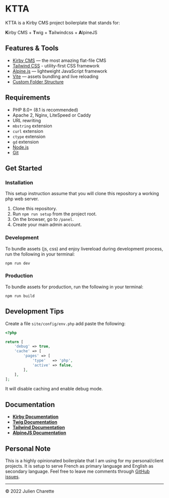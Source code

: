 # KTTA

KTTA is a Kirby CMS project boilerplate that stands for:

**K**irby CMS + **T**wig + **T**ailwindcss + **A**lpineJS

## Features & Tools

-   [Kirby CMS](https://getkirby.com/) — the most amazing flat-file CMS
-   [Tailwind CSS](https://tailwindcss.com/) - utility-first CSS framework
-   [Alpine.js]() — lightweight JavaScript framework
-   [Vite](https://vitejs.dev/) — assets bundling and live reloading
-   [Custom Folder Structure](https://getkirby.com/docs/guide/configuration#custom-folder-setup)

## Requirements

-   PHP 8.0+ (8.1 is recommended)
-   Apache 2, Nginx, LiteSpeed or Caddy
-   URL rewriting
-   `mbstring` extension
-   `curl` extension
-   `ctype` extension
-   `gd` extension
-   [Node.js](https://nodejs.org/en/)
-   [Git](https://git-scm.com/)

## Get Started

### Installation

This setup instruction assume that you will clone this repository a working php web server.

1. Clone this repository.
2. Run `npm run setup` from the project root.
3. On the browser, go to `/panel`.
4. Create your main admin account.

### Development

To bundle assets (js, css) and enjoy livereload during development process, run the following in your terminal:

`npm run dev`

### Production

To bundle assets for production, run the following in your terminal:

`npm run build`

## Development Tips

Create a file `site/config/env.php` add paste the following:

```php
<?php

return [
    'debug' => true,
    'cache' => [
        'pages' => [
            'type'   => 'php',
            'active' => false,
        ],
    ],
];
```

It will disable caching and enable debug mode.

## Documentation

-   **[Kirby Documentation](https://getkirby.com/docs/guide)**
-   **[Twig Documentation](https://twig.symfony.com/doc/3.x/)**
-   **[Tailwind Documentation](https://tailwindcss.com/docs/installation)**
-   **[AlpineJS Documentation](https://alpinejs.dev/start-here)**

## Personal Note

This is a highly opinionated boilerplate that I am using for my personal/client projects. It is setup to serve French as primary language and English as secondary language. Feel free to leave me comments through [GitHub issues](https://github.com/juliencharette/ktta/issues).

---

© 2022 Julien Charette
